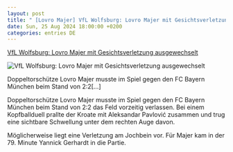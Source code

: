 ```yaml
---
layout: post
title: " [Lovro Majer] VfL Wolfsburg: Lovro Majer mit Gesichtsverletzung ausgewechselt"
date: Sun, 25 Aug 2024 18:00:00 +0200
categories: entries DE
---
```

[VfL Wolfsburg: Lovro Majer mit Gesichtsverletzung ausgewechselt](https://www.ligainsider.de/lovro-majer_22120/vfl-wolfsburg-lovro-majer-mit-gesichtsverletzung-ausgewechselt-362425/)

![VfL Wolfsburg: Lovro Majer mit Gesichtsverletzung ausgewechselt](https://cdn.ligainsider.de/uploads/2023/09/lovro-majer-vfl-wolfsburg-2023-24.jpg)

Doppeltorschütze Lovro Majer musste im Spiel gegen den FC Bayern München beim Stand von 2:2[…]

Doppeltorschütze Lovro Majer musste im Spiel gegen den FC Bayern München beim Stand von 2:2 das Feld vorzeitig verlassen. Bei einem Kopfballduell prallte der Kroate mit Aleksandar Pavlović zusammen und trug eine sichtbare Schwellung unter dem rechten Auge davon.



Möglicherweise liegt eine Verletzung am Jochbein vor. Für Majer kam in der 79. Minute Yannick Gerhardt in die Partie.

